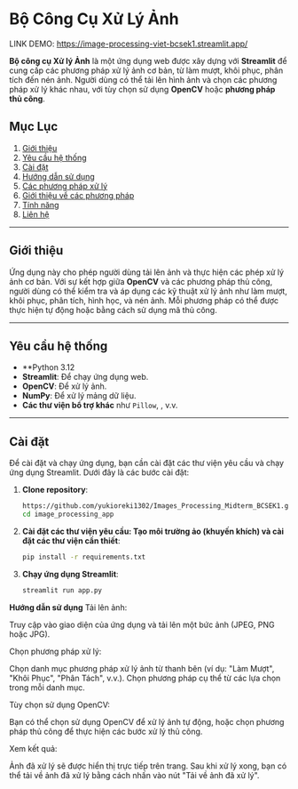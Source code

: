 # Bộ Công Cụ Xử Lý Ảnh

LINK DEMO: https://image-processing-viet-bcsek1.streamlit.app/ 

**Bộ công cụ Xử lý Ảnh** là một ứng dụng web được xây dựng với **Streamlit** để cung cấp các phương pháp xử lý ảnh cơ bản, từ làm mượt, khôi phục, phân tích đến nén ảnh. Người dùng có thể tải lên hình ảnh và chọn các phương pháp xử lý khác nhau, với tùy chọn sử dụng **OpenCV** hoặc **phương pháp thủ công**.

## Mục Lục
1. [Giới thiệu](#giới-thiệu)
2. [Yêu cầu hệ thống](#yêu-cầu-hệ-thống)
3. [Cài đặt](#cài-đặt)
4. [Hướng dẫn sử dụng](#hướng-dẫn-sử-dụng)
5. [Các phương pháp xử lý](#các-phương-pháp-xử-lý)
6. [Giới thiệu về các phương pháp](#giới-thiệu-về-các-phương-pháp)
7. [Tính năng](#tính-năng)
8. [Liên hệ](#liên-hệ)

---

## Giới thiệu

Ứng dụng này cho phép người dùng tải lên ảnh và thực hiện các phép xử lý ảnh cơ bản. Với sự kết hợp giữa **OpenCV** và các phương pháp thủ công, người dùng có thể kiểm tra và áp dụng các kỹ thuật xử lý ảnh như làm mượt, khôi phục, phân tích, hình học, và nén ảnh. Mỗi phương pháp có thể được thực hiện tự động hoặc bằng cách sử dụng mã thủ công.

---

## Yêu cầu hệ thống

- **Python 3.12
- **Streamlit**: Để chạy ứng dụng web.
- **OpenCV**: Để xử lý ảnh.
- **NumPy**: Để xử lý mảng dữ liệu.
- **Các thư viện bổ trợ khác** như `Pillow`, , v.v.

---

## Cài đặt

Để cài đặt và chạy ứng dụng, bạn cần cài đặt các thư viện yêu cầu và chạy ứng dụng Streamlit. Dưới đây là các bước cài đặt:

1. **Clone repository**:
   ```bash
   https://github.com/yukioreki1302/Images_Processing_Midterm_BCSEK1.git
   cd image_processing_app
2. **Cài đặt các thư viện yêu cầu: Tạo môi trường ảo (khuyến khích) và cài đặt các thư viện cần thiết**:
   ```bash
   pip install -r requirements.txt
4. **Chạy ứng dụng Streamlit**:
   ```bash
   streamlit run app.py

**Hướng dẫn sử dụng**
Tải lên ảnh:

Truy cập vào giao diện của ứng dụng và tải lên một bức ảnh (JPEG, PNG hoặc JPG).

Chọn phương pháp xử lý:

Chọn danh mục phương pháp xử lý ảnh từ thanh bên (ví dụ: "Làm Mượt", "Khôi Phục", "Phân Tách", v.v.).
Chọn phương pháp cụ thể từ các lựa chọn trong mỗi danh mục.

Tùy chọn sử dụng OpenCV:

Bạn có thể chọn sử dụng OpenCV để xử lý ảnh tự động, hoặc chọn phương pháp thủ công để thực hiện các bước xử lý thủ công.

Xem kết quả:

Ảnh đã xử lý sẽ được hiển thị trực tiếp trên trang.
Sau khi xử lý xong, bạn có thể tải về ảnh đã xử lý bằng cách nhấn vào nút "Tải về ảnh đã xử lý".
